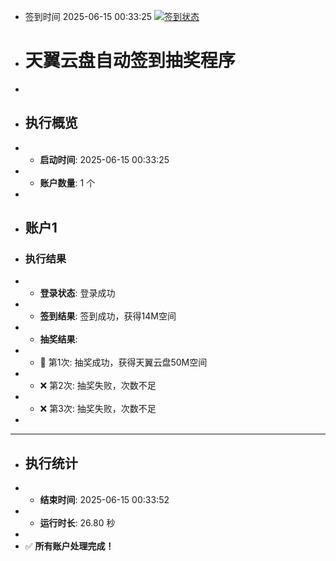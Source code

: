- 签到时间 2025-06-15 00:33:25 [![签到状态](https://github.com/zwj600600/189pan/actions/workflows/main.yml/badge.svg?branch=main)](https://github.com/zwj600600/189pan/actions/workflows/main.yml)
- # 天翼云盘自动签到抽奖程序
- 
- ## 执行概览
- - **启动时间**: 2025-06-15 00:33:25
- - **账户数量**: 1 个
- 
- ## 账户1
- ### 执行结果
- - **登录状态**: 登录成功
- - **签到结果**: 签到成功，获得14M空间
- - **抽奖结果**:
-   - 🎉 第1次: 抽奖成功，获得天翼云盘50M空间
-   - ❌ 第2次: 抽奖失败，次数不足
-   - ❌ 第3次: 抽奖失败，次数不足
- 
- ---
- ## 执行统计
- - **结束时间**: 2025-06-15 00:33:52
- - **运行时长**: 26.80 秒
- 
- ✅ **所有账户处理完成！**
